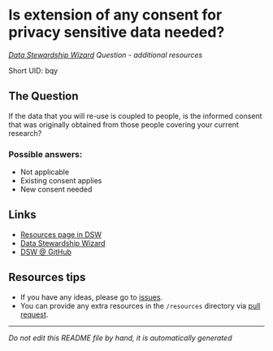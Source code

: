 # Is extension of any consent for privacy sensitive data needed?

*[Data Stewardship Wizard] Question - additional resources*

Short UID: bqy

## The Question

If the data that you will re-use is coupled to people, is the informed consent that was originally obtained from those people covering your current research?

### Possible answers:

  * Not applicable 
  * Existing consent applies 
  * New consent needed 

## Links

  * [Resources page in DSW]
  * [Data Stewardship Wizard]
  * [DSW @ GitHub]


## Resources tips

  * If you have any ideas, please go to [issues].
  * You can provide any extra resources in the `/resources` directory via [pull request].

----

*Do not edit this README file by hand, it is automatically generated*

[Data Stewardship Wizard]: https://dmp.fairdata.solutions
[Resources page in DSW]: https://dmp.fairdata.solutions/resources/bqy
[DSW @ GitHub]: https://github.com/DataStewardshipWizard
[issues]: https://help.github.com/articles/about-issues/
[pull request]: https://help.github.com/articles/about-pull-requests/